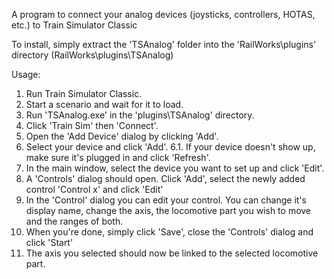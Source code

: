 A program to connect your analog devices (joysticks, controllers, HOTAS, etc.) to Train Simulator Classic

To install, simply extract the 'TSAnalog' folder into the 'RailWorks\plugins\' directory (RailWorks\plugins\TSAnalog)

Usage:
1. Run Train Simulator Classic.
2. Start a scenario and wait for it to load.
3. Run 'TSAnalog.exe' in the 'plugins\TSAnalog' directory.
4. Click 'Train Sim' then 'Connect'.
5. Open the 'Add Device' dialog by clicking 'Add'.
6. Select your device and click 'Add'.
6.1. If your device doesn't show up, make sure it's plugged in and click 'Refresh'.
7. In the main window, select the device you want to set up and click 'Edit'.
8. A 'Controls' dialog should open. Click 'Add', select the newly added control 'Control x' and click 'Edit'
9. In the 'Control' dialog you can edit your control. You can change it's display name, change the axis, the locomotive part you wish to move and the ranges of both.
10. When you're done, simply click 'Save', close the 'Controls' dialog and click 'Start'
11. The axis you selected should now be linked to the selected locomotive part.

